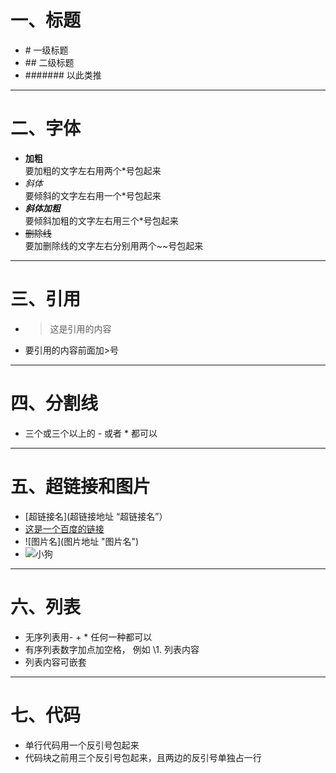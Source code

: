 # 一、标题   
* \# 一级标题   
* \## 二级标题   
* \####### 以此类推   
-----
# 二、字体   
* **加粗**   
要加粗的文字左右用两个\*号包起来   
* *斜体*   
要倾斜的文字左右用一个\*号包起来   
* ***斜体加粗***   
要倾斜加粗的文字左右用三个\*号包起来   
* ~~删除线~~      
要加删除线的文字左右分别用两个\~~号包起来   
-----
# 三、引用
* >这是引用的内容      
* 要引用的内容前面加>号   
-----
# 四、分割线   
* 三个或三个以上的 - 或者 * 都可以
-----
# 五、超链接和图片
* \[超链接名](超链接地址 “超链接名”）  
* [这是一个百度的链接](http://baidu.com)
* \!\[图片名](图片地址 "图片名")
* ![小狗](http://pic42.photophoto.cn/20170103/1155116883375520_b.jpg)   
-----
# 六、列表
* 无序列表用\- \+ \* 任何一种都可以   
* 有序列表数字加点加空格， 例如 \1. 列表内容
* 列表内容可嵌套   
-----
# 七、代码
* 单行代码用一个反引号包起来   
* 代码块之前用三个反引号包起来，且两边的反引号单独占一行
